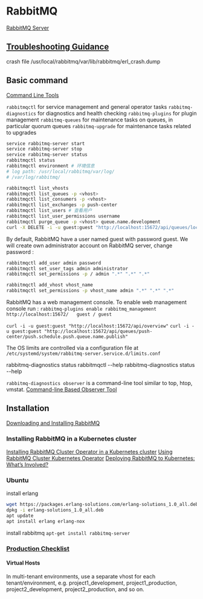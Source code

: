 # RabbitMQ

[RabbitMQ Server](https://github.com/rabbitmq/rabbitmq-server/)

## [Troubleshooting Guidance](https://www.rabbitmq.com/troubleshooting.html)

crash file /usr/local/rabbitmq/var/lib/rabbitmq/erl_crash.dump

## Basic command

[Command Line Tools](https://www.rabbitmq.com/cli.html)

`rabbitmqctl` for service management and general operator tasks
`rabbitmq-diagnostics` for diagnostics and health checking
`rabbitmq-plugins` for plugin management
`rabbitmq-queues` for maintenance tasks on queues, in particular quorum queues
`rabbitmq-upgrade` for maintenance tasks related to upgrades

``` bash
service rabbitmq-server start
service rabbitmq-server stop
service rabbitmq-server status
rabbitmqctl status
rabbitmqctl environment # 环境信息
# log path: /usr/local/rabbitmq/var/log/
# /var/log/rabbitmq/

rabbitmqctl list_vhosts
rabbitmqctl list_queues -p <vhost>
rabbitmqctl list_consumers -p <vhost>
rabbitmqctl list_exchanges -p push-center
rabbitmqctl list_users # 查看用户
rabbitmqctl list_user_permissions username
rabbitmqctl purge_queue -p <vhost> queue.name.development
curl -X DELETE -i -u guest:guest "http://localhost:15672/api/queues/local/gongzhonghao.refreshAccessToken.queue.name.development"
```

By default, RabbitMQ have a user named guest with password guest. We will create own administrator account on RabbitMQ server, change password :

``` bash
rabbitmqctl add_user admin password
rabbitmqctl set_user_tags admin administrator
rabbitmqctl set_permissions -p / admin ".*" ".*" ".*"

rabbitmqctl add_vhost vhost_name
rabbitmqctl set_permissions -p vhost_name admin ".*" ".*" ".*"
```

RabbitMQ has a web management console. To enable web management console run : `rabbitmq-plugins enable rabbitmq_management`
`http://localhost:15672/   guest / guest`

`curl -i -u guest:guest "http://localhost:15672/api/overview"`
`curl -i -u guest:guest "http://localhost:15672/api/queues/push-center/push.schedule.push.queue.name.publish"`

The OS limits are controlled via a configuration file at `/etc/systemd/system/rabbitmq-server.service.d/limits.conf`

rabbitmq-diagnostics status
rabbitmqctl --help
rabbitmq-diagnostics status --help

`rabbitmq-diagnostics observer` is a command-line tool similar to top, htop, vmstat. [Command-line Based Observer Tool](https://www.rabbitmq.com/monitoring.html#diagnostics-observer)

## Installation

[Downloading and Installing RabbitMQ](https://www.rabbitmq.com/download.html)

### Installing RabbitMQ in a Kubernetes cluster

[Installing RabbitMQ Cluster Operator in a Kubernetes cluster](https://www.rabbitmq.com/kubernetes/operator/install-operator.html)
[Using RabbitMQ Cluster Kubernetes Operator](https://www.rabbitmq.com/kubernetes/operator/using-operator.html)
[Deploying RabbitMQ to Kubernetes: What’s Involved?](https://www.rabbitmq.com/blog/2020/08/10/deploying-rabbitmq-to-kubernetes-whats-involved/)

### Ubuntu

install erlang

``` bash
wget https://packages.erlang-solutions.com/erlang-solutions_1.0_all.deb
dpkg -i erlang-solutions_1.0_all.deb
apt update
apt install erlang erlang-nox
```

install rabbitmq `apt-get install rabbitmq-server`

### [Production Checklist](https://www.rabbitmq.com/production-checklist.html)

#### Virtual Hosts

In multi-tenant environments, use a separate vhost for each tenant/environment, e.g. project1_development, project1_production, project2_development, project2_production, and so on.
